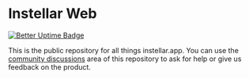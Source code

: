 # Instellar Web

[![Better Uptime Badge](https://betteruptime.com/status-badges/v1/monitor/n56u.svg)](https://status.instellar.app)

This is the public repository for all things instellar.app. You can use the [community discussions](https://github.com/upmaru/instellar-web/discussions) area of this repository to ask for help or give us feedback on the product.
